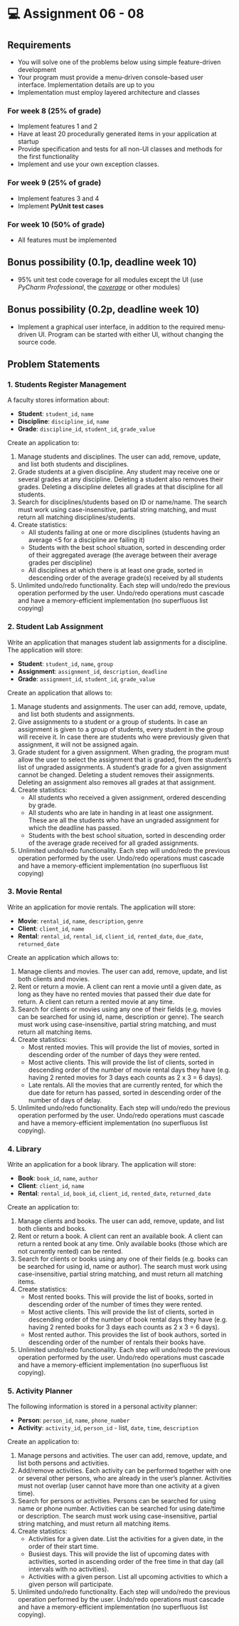 # 💻 Assignment 06 - 08
## Requirements
- You will solve one of the problems below using simple feature-driven development
- Your program must provide a menu-driven console-based user interface. Implementation details are up to you
- Implementation must employ layered architecture and classes

### For week 8 (25% of grade)
- Implement features 1 and 2
- Have at least 20 procedurally generated items in your application at startup
- Provide specification and tests for all non-UI classes and methods for the first functionality
- Implement and use your own exception classes.

### For week 9 (25% of grade)
- Implement features 3 and 4
- Implement **PyUnit test cases**

### For week 10 (50% of grade)
- All features must be implemented

## Bonus possibility (0.1p, deadline week 10)
- 95% unit test code coverage for all modules except the UI (use *PyCharm Professional*, the *[coverage](https://coverage.readthedocs.io/en/coverage-5.3/)* or other modules)

## Bonus possibility (0.2p, deadline week 10)
- Implement a graphical user interface, in addition to the required menu-driven UI. Program can be started with either UI, without changing the source code.

## Problem Statements
### 1. Students Register Management
A faculty stores information about:
- **Student**: `student_id`, `name`
- **Discipline**: `discipline_id`, `name`
- **Grade**: `discipline_id`, `student_id`, `grade_value`

Create an application to:
1. Manage students and disciplines. The user can add, remove, update, and list both students and disciplines.
2. Grade students at a given discipline. Any student may receive one or several grades at any discipline. Deleting a student also removes their grades. Deleting a discipline deletes all grades at that discipline for all students.
3. Search for disciplines/students based on ID or name/name. The search must work using case-insensitive, partial string matching, and must return all matching disciplines/students.
4. Create statistics:
    - All students failing at one or more disciplines (students having an average <5 for a discipline are failing it)
    - Students with the best school situation, sorted in descending order of their aggregated average (the average between their average grades per discipline)
    - All disciplines at which there is at least one grade, sorted in descending order of the average grade(s) received by all students
5. Unlimited undo/redo functionality. Each step will undo/redo the previous operation performed by the user. Undo/redo operations must cascade and have a memory-efficient implementation (no superfluous list copying)

### 2. Student Lab Assignment
Write an application that manages student lab assignments for a discipline. The application will store:
- **Student**: `student_id`, `name`, `group`
- **Assignment**: `assignment_id`, `description`, `deadline`
- **Grade**: `assignment_id`, `student_id`, `grade_value`

Create an application that allows to:
1. Manage students and assignments. The user can add, remove, update, and list both students and assignments.
2. Give assignments to a student or a group of students. In case an assignment is given to a group of students, every student in the group will receive it. In case there are students who were previously given that assignment, it will not be assigned again.
3. Grade student for a given assignment. When grading, the program must allow the user to select the assignment that is graded, from the student’s list of ungraded assignments. A student’s grade for a given assignment cannot be changed. Deleting a student removes their assignments. Deleting an assignment also removes all grades at that assignment.
4. Create statistics:
    - All students who received a given assignment, ordered descending by grade.
    - All students who are late in handing in at least one assignment. These are all the students who have an ungraded assignment for which the deadline has passed.
    - Students with the best school situation, sorted in descending order of the average grade received for all graded assignments.
5. Unlimited undo/redo functionality. Each step will undo/redo the previous operation performed by the user. Undo/redo operations must cascade and have a memory-efficient implementation (no superfluous list copying)

### 3. Movie Rental
Write an application for movie rentals. The application will store:
- **Movie**: `rental_id`, `name`, `description`, `genre`
- **Client**: `client_id`, `name`
- **Rental**: `rental_id`, `rental_id`, `client_id`, `rented_date`, `due_date`, `returned_date`

Create an application which allows to:
1. Manage clients and movies. The user can add, remove, update, and list both clients and movies.
2. Rent or return a movie. A client can rent a movie until a given date, as long as they have no rented movies that passed their due date for return. A client can return a rented movie at any time.
3. Search for clients or movies using any one of their fields (e.g. movies can be searched for using id, name, description or genre). The search must work using case-insensitive, partial string matching, and must return all matching items.
4. Create statistics:
    - Most rented movies. This will provide the list of movies, sorted in descending order of the number of days they were rented.
    - Most active clients. This will provide the list of clients, sorted in descending order of the number of movie rental days they have (e.g. having 2 rented movies for 3 days each counts as 2 x 3 = 6 days).
    - Late rentals. All the movies that are currently rented, for which the due date for return has passed, sorted in descending order of the number of days of delay.
5. Unlimited undo/redo functionality. Each step will undo/redo the previous operation performed by the user. Undo/redo operations must cascade and have a memory-efficient implementation (no superfluous list copying).

### 4. Library
Write an application for a book library. The application will store:
- **Book**: `book_id`, `name`, `author`
- **Client**: `client_id`, `name`
- **Rental**: `rental_id`, `book_id`, `client_id`, `rented_date`, `returned_date`

Create an application to:
1. Manage clients and books. The user can add, remove, update, and list both clients and books.
2. Rent or return a book. A client can rent an available book. A client can return a rented book at any time. Only available books (those which are not currently rented) can be rented.
3. Search for clients or books using any one of their fields (e.g. books can be searched for using id, name or author). The search must work using case-insensitive, partial string matching, and must return all matching items.
4. Create statistics:
    - Most rented books. This will provide the list of books, sorted in descending order of the number of times they were rented.
    - Most active clients. This will provide the list of clients, sorted in descending order of the number of book rental days they have (e.g. having 2 rented books for 3 days each counts as 2 x 3 = 6 days).
    - Most rented author. This provides the list of book authors, sorted in descending order of the number of rentals their books have.
5. Unlimited undo/redo functionality. Each step will undo/redo the previous operation performed by the user. Undo/redo operations must cascade and have a memory-efficient implementation (no superfluous list copying).

### 5. Activity Planner
The following information is stored in a personal activity planner:
- **Person**: `person_id`, `name`, `phone_number`
- **Activity**: `activity_id`, `person_id` - list, `date`, `time`, `description`

Create an application to:
1. Manage persons and activities. The user can add, remove, update, and list both persons and activities.
2. Add/remove activities. Each activity can be performed together with one or several other persons, who are already in the user’s planner. Activities must not overlap (user cannot have more than one activity at a given time).
3. Search for persons or activities. Persons can be searched for using name or phone number. Activities can be searched for using date/time or description. The search must work using case-insensitive, partial string matching, and must return all matching items.
4. Create statistics:
    - Activities for a given date. List the activities for a given date, in the order of their start time.
    - Busiest days. This will provide the list of upcoming dates with activities, sorted in ascending order of the free time in that day (all intervals with no activities).
    - Activities with a given person. List all upcoming activities to which a given person will participate.
5. Unlimited undo/redo functionality. Each step will undo/redo the previous operation performed by the user. Undo/redo operations must cascade and have a memory-efficient implementation (no superfluous list copying).
